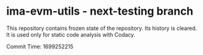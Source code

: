 # ima-evm-utils - next-testing branch

This repository contains frozen state of the repository.
Its history is cleared. It is used only for static code
analysis with Codacy.

Commit Time: 1699252215